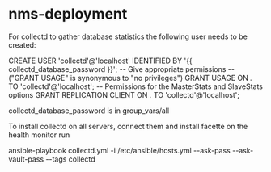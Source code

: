 # nms-deployment
For collectd to gather database statistics the following user needs to be created:

CREATE USER 'collectd'@'localhost' IDENTIFIED BY '{{ collectd_database_password }}';
-- Give appropriate permissions
-- ("GRANT USAGE" is synonymous to "no privileges")
GRANT USAGE ON *.* TO 'collectd'@'localhost';
-- Permissions for the MasterStats and SlaveStats options
GRANT REPLICATION CLIENT ON *.* TO 'collectd'@'localhost';

collectd_database_password is in group_vars/all

To install collectd on all servers, connect them and install facette on the health monitor run

ansible-playbook collectd.yml -i /etc/ansible/hosts.yml --ask-pass --ask-vault-pass --tags collectd

